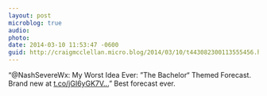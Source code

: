 ```yaml
---
layout: post
microblog: true
audio: 
photo: 
date: 2014-03-10 11:53:47 -0600
guid: http://craigmcclellan.micro.blog/2014/03/10/t443082300113555456.html
---
```

“@NashSevereWx: My Worst Idea Ever: ”The Bachelor“ Themed Forecast. Brand new at [t.co/jGI6yGK7V...](http://t.co/jGI6yGK7VQ)” Best forecast ever.
